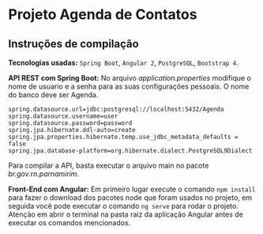 # Projeto Agenda de Contatos

## Instruções de compilação

__Tecnologias usadas:__ 
`Spring Boot`, `Angular 2`, `PostgreSQL`, `Bootstrap 4`.

__API REST com Spring Boot:__ No arquivo *application.properties* modifique o nome de usuario e a senha para as suas configurações pessoais. O nome do banco deve ser Agenda.
```
spring.datasource.url=jdbc:postgresql://localhost:5432/Agenda
spring.datasource.username=user
spring.datasource.password=password
spring.jpa.hibernate.ddl-auto=create
spring.jpa.properties.hibernate.temp.use_jdbc_metadata_defaults = false
spring.jpa.database-platform=org.hibernate.dialect.PostgreSQL9Dialect

```

Para compilar a API, basta executar o arquivo main no pacote *br.gov.rn.parnamirim*.

__Front-End com Angular:__ Em primeiro lugar execute o comando `npm install` para fazer o download dos pacotes node que foram usados no projeto, em seguida você pode executar o comando `ng serve` para rodar o projeto. Atenção em abrir o terminal na pasta raiz da aplicação Angular antes de executar os comandos mencionados.



